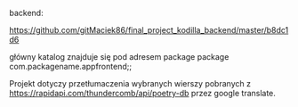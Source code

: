 backend:

https://github.com/gitMaciek86/final_project_kodilla_backend/master/b8dc1d6

główny katalog znajduje się pod adresem package package com.packagename.appfrontend;;

Projekt dotyczy przetłumaczenia wybranych wierszy pobranych z https://rapidapi.com/thundercomb/api/poetry-db przez google translate.
